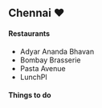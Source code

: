 ## Chennai :heart:

#### Restaurants
- Adyar Ananda Bhavan
- Bombay Brasserie
- Pasta Avenue
- LunchPl

#### Things to do
